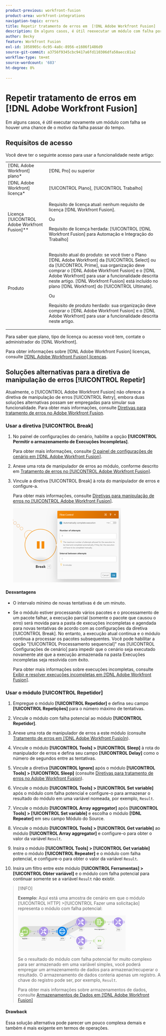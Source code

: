 ```yaml
---
product-previous: workfront-fusion
product-area: workfront-integrations
navigation-topic: errors
title: Repetir tratamento de erros em  [!DNL Adobe Workfront Fusion]
description: Em alguns casos, é útil reexecutar um módulo com falha por algumas vezes se houver uma chance de o motivo da falha passar do tempo.
author: Becky
feature: Workfront Fusion
exl-id: 1058905c-6c95-4a8c-8956-e1606f1486d9
source-git-commit: a3756f9345cbc9417a6fd110306dfa50aecc81a2
workflow-type: tm+mt
source-wordcount: '683'
ht-degree: 0%

---
```


# Repetir tratamento de erros em [!DNL Adobe Workfront Fusion]

Em alguns casos, é útil executar novamente um módulo com falha se houver uma chance de o motivo da falha passar do tempo.

## Requisitos de acesso

Você deve ter o seguinte acesso para usar a funcionalidade neste artigo:

<table style="table-layout:auto">
 <col> 
 <col> 
 <tbody> 
  <tr> 
   <td role="rowheader">[!DNL Adobe Workfront] plano*</td> 
   <td> <p>[!DNL Pro] ou superior</p> </td> 
  </tr> 
  <tr data-mc-conditions=""> 
   <td role="rowheader">[!DNL Adobe Workfront] licença*</td> 
   <td> <p>[!UICONTROL Plano], [!UICONTROL Trabalho]</p> </td> 
  </tr> 
  <tr> 
   <td role="rowheader">Licença [!UICONTROL Adobe Workfront Fusion]**</td> 
   <td>
   <p>Requisito de licença atual: nenhum requisito de licença [!DNL Workfront Fusion].</p>
   <p>Ou</p>
   <p>Requisito de licença herdada: [!UICONTROL [!DNL Workfront Fusion] para Automação e Integração do Trabalho] </p>
   </td> 
  </tr> 
  <tr> 
   <td role="rowheader">Produto</td> 
   <td>
   <p>Requisito atual do produto: se você tiver o Plano [!DNL Adobe Workfront] da [!UICONTROL Select] ou da [!UICONTROL Prime], sua organização deve comprar o [!DNL Adobe Workfront Fusion] e o [!DNL Adobe Workfront] para usar a funcionalidade descrita neste artigo. [!DNL Workfront Fusion] está incluído no plano [!DNL Workfront] do [!UICONTROL Ultimate].</p>
   <p>Ou</p>
   <p>Requisito de produto herdado: sua organização deve comprar o [!DNL Adobe Workfront Fusion] e o [!DNL Adobe Workfront] para usar a funcionalidade descrita neste artigo.</p>
   </td> 
  </tr> 
 </tbody> 
</table>

Para saber que plano, tipo de licença ou acesso você tem, contate o administrador do [!DNL Workfront].

Para obter informações sobre [!DNL Adobe Workfront Fusion] licenças, consulte [[!DNL Adobe Workfront Fusion] licenças](../../workfront-fusion/get-started/license-automation-vs-integration.md).

## Soluções alternativas para a diretiva de manipulação de erros [!UICONTROL Repetir]

Atualmente, o [!UICONTROL Adobe Workfront Fusion] não oferece a diretiva de manipulação de erros [!UICONTROL Retry], embora duas soluções alternativas possam ser empregadas para simular sua funcionalidade. Para obter mais informações, consulte [Diretivas para tratamento de erros no Adobe Workfront Fusion](../../workfront-fusion/errors/directives-for-error-handling.md).

### Usar a diretiva [!UICONTROL Break]

1. No painel de configurações do cenário, habilite a opção **[!UICONTROL Permitir o armazenamento de Execuções Incompletas]**.

   Para obter mais informações, consulte [O painel de configurações de cenário em [!DNL Adobe Workfront Fusion]](../../workfront-fusion/scenarios/scenario-settings-panel.md).

1. Anexe uma rota de manipulador de erros ao módulo, conforme descrito em [Tratamento de erros no [!UICONTROL Adobe Workfront Fusion]](../../workfront-fusion/errors/error-handling.md).
1. Vincule a diretiva [!UICONTROL Break] à rota do manipulador de erros e configure-a.

   Para obter mais informações, consulte [Diretivas para manipulação de erros no [!UICONTROL Adobe Workfront Fusion]](../../workfront-fusion/errors/directives-for-error-handling.md).

   ![](assets/break-directive-350x241.png)

#### Desvantagens

* O intervalo mínimo de novas tentativas é de um minuto.
* Se o módulo estiver processando vários pacotes e o processamento de um pacote falhar, a execução parcial (somente o pacote que causou o erro) será movida para a pasta de execuções incompletas e agendada para novas tentativas de acordo com as configurações da diretiva [!UICONTROL Break]. No entanto, a execução atual continua e o módulo continua a processar os pacotes subsequentes. Você pode habilitar a opção &quot;[!UICONTROL Processamento sequencial]&quot; nas [!UICONTROL Configurações de cenário] para impedir que o cenário seja executado novamente até que a execução armazenada na pasta Execuções incompletas seja resolvida com êxito.

  Para obter mais informações sobre execuções incompletas, consulte [Exibir e resolver execuções incompletas em [!DNL Adobe Workfront Fusion]](../../workfront-fusion/scenarios/view-and-resolve-incomplete-executions.md).

### Usar o módulo [!UICONTROL Repetidor]

1. Empregue o módulo **[!UICONTROL Repetidor]** e defina seu campo **[!UICONTROL Repetições]** para o número máximo de tentativas.
1. Vincule o módulo com falha potencial ao módulo **[!UICONTROL Repetidor]**.
1. Anexe uma rota de manipulador de erros a este módulo (consulte [Tratamento de erros em [!DNL Adobe Workfront Fusio]n](../../workfront-fusion/errors/error-handling.md)).
1. Vincule o módulo **[!UICONTROL Tools] > [!UICONTROL Sleep]** à rota do manipulador de erros e defina seu campo **[!UICONTROL Delay]** como o número de segundos entre as tentativas.

1. Vincule a diretiva **[!UICONTROL Ignore]** após o módulo **[!UICONTROL Tools] > [!UICONTROL Sleep]** (consulte [Diretivas para tratamento de erros no Adobe Workfront Fusion](../../workfront-fusion/errors/directives-for-error-handling.md)).

1. Vincule o módulo **[!UICONTROL Tools] > [!UICONTROL Set variable]** após o módulo com falha potencial e configure-o para armazenar o resultado do módulo em uma variável nomeada, por exemplo, `Result`.

1. Vincule o módulo **[!UICONTROL Array aggregator]** após **[!UICONTROL Tools] > [!UICONTROL Set variable]** e escolha o módulo **[!DNL Repeater]** em seu campo Módulo do Source.

1. Vincule o módulo **[!UICONTROL Tools] > [!UICONTROL Get variable]** ao módulo **[!UICONTROL Array aggregator]** e configure-o para obter o valor da variável `Result`.

1. Insira o módulo **[!UICONTROL Tools] > [!UICONTROL Get variable]** entre o módulo **[!UICONTROL Repeater]** e o módulo com falha potencial, e configure-o para obter o valor da variável `Result`.

1. Insira um filtro entre este módulo **[!UICONTROL Ferramentas] > [!UICONTROL Obter variável]** e o módulo com falha potencial para continuar somente se a variável `Result` não existir.

>[!INFO]
>
>**Exemplo:** Aqui está uma amostra de cenário em que o módulo [!UICONTROL HTTP] >[!UICONTROL Fazer uma solicitação] representa o módulo com falha potencial:
>
>![](assets/http-make-request-350x116.png)
>
>Se o resultado do módulo com falha potencial for muito complexo para ser armazenado em uma variável simples, você poderá empregar um armazenamento de dados para armazenar/recuperar o resultado. O armazenamento de dados conteria apenas um registro. A chave do registro pode ser, por exemplo, `Result`.
>
>Para obter mais informações sobre armazenamentos de dados, consulte [Armazenamentos de Dados em [!DNL Adobe Workfront Fusion]](../../workfront-fusion/modules/data-stores.md)

#### Drawback

Essa solução alternativa pode parecer um pouco complexa demais e também é mais exigente em termos de operações.
